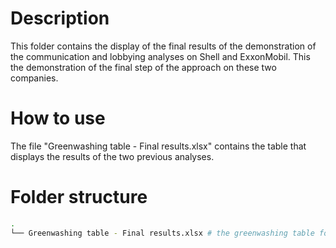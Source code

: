# Description
This folder contains the display of the final results of the demonstration of the communication and lobbying analyses on Shell and ExxonMobil. This the demonstration of the final step of the approach on these two companies.

# How to use
The file "Greenwashing table - Final results.xlsx" contains the table that displays the results of the two previous analyses.

# Folder structure
``` bash
.
└── Greenwashing table - Final results.xlsx # the greenwashing table for the two companies
```